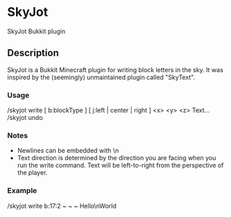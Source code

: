 # SkyJot
SkyJot Bukkit plugin

## Description
SkyJot is a Bukkit Minecraft plugin for writing block letters in the sky.  It was inspired by the (seemingly) unmaintained plugin called "SkyText".

### Usage
/skyjot write [ b:blockType ] [ j:left | center | right ] &lt;x> &lt;y> &lt;z> Text...  
/skyjot undo

### Notes
*  Newlines can be embedded with \n
*  Text direction is determined by the direction you are facing when you run the write command.  Text will be left-to-right from the perspective of the player.

### Example
/skyjot write b:17:2 ~ ~ ~ Hello\nWorld
